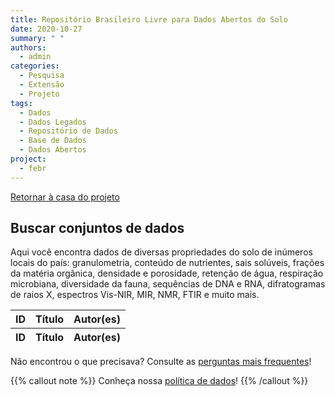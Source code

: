 ```yaml
---
title: Repositório Brasileiro Livre para Dados Abertos do Solo
date: 2020-10-27
summary: " "
authors:
  - admin
categories:
  - Pesquisa
  - Extensão
  - Projeto
tags:
  - Dados
  - Dados Legados
  - Repositório de Dados
  - Base de Dados
  - Dados Abertos
project:
  - febr
---
```


[<i class="fa fa-home" aria-hidden="true"></i> Retornar à casa do projeto](/febr)

## Buscar conjuntos de dados

Aqui você encontra dados de diversas propriedades do solo de inúmeros locais do país:
granulometria, conteúdo de nutrientes, sais solúveis, frações da matéria orgânica, densidade e
porosidade, retenção de água, respiração microbiana, diversidade da fauna, sequências de DNA e RNA,
difratogramas de raios X, espectros Vis-NIR, MIR, NMR, FTIR e muito mais.

<table id="buscafebr" class="display" style="width:100%">
  <thead>
    <tr>
      <th>ID</th>
      <th>Título</th>
      <th>Autor(es)</th>
    </tr>
  </thead>
  <tfoot>
    <tr>
      <th>ID</th>
      <th>Título</th>
      <th>Autor(es)</th>
    </tr>
  </tfoot>
</table>

Não encontrou o que precisava? Consulte as [perguntas mais frequentes](/febr/faq)!

{{% callout note %}}
  Conheça nossa [política de dados](https://docs.google.com/document/d/11c0HzGdT51xPEc6V7WLqTaOjX6AAfsZC9O9uMxTcmW0)!
{{% /callout %}}
